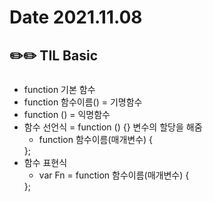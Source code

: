 # Date 2021.11.08
## ✏️✏️ TIL Basic
### 

-  function 기본 함수
- function 함수이름() = 기명함수
- function () = 익명함수
- 함수 선언식 = function () {} 변수의 할당을 해줌
  - function 함수이름(매개변수) {
    <!-- 코드 -->
    <!-- 리턴문 -->
  };
- 함수 표현식
   - var Fn = function 함수이름(매개변수) {
     <!-- 코드 -->
    <!-- 리턴문 -->
   };
